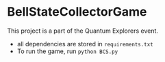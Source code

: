 # BellStateCollectorGame
This project is a part of the Quantum Explorers event. 
- all dependencies are stored in `requirements.txt`
- To run the game, run `python BCS.py`

